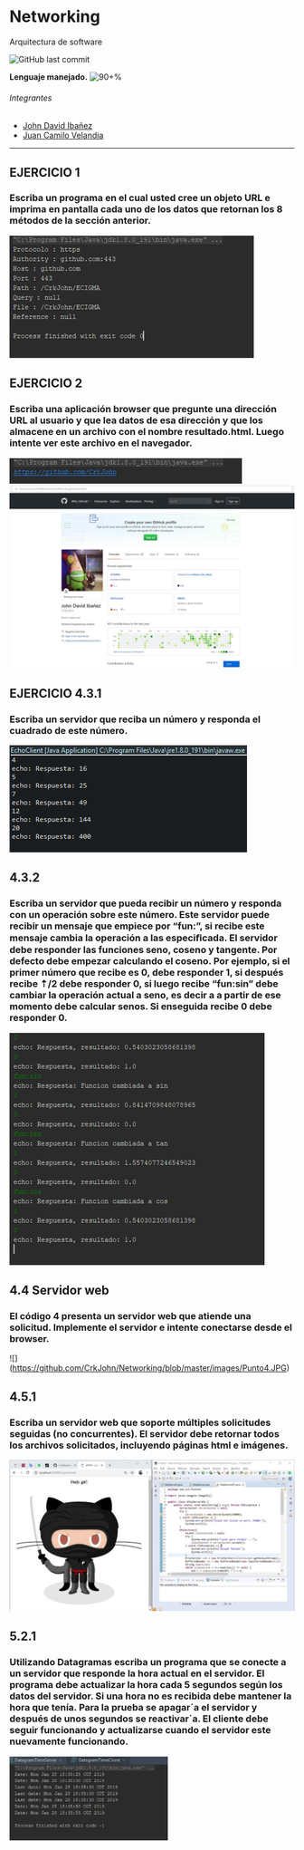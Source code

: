 # Networking
Arquitectura de software


![GitHub last commit](https://img.shields.io/github/last-commit/CrkJohn/Networking.svg?style=for-the-badge)

**Lenguaje manejado.**     ![90+%]( https://img.shields.io/github/languages/top/crkJohn/Networking.svg?style=for-the-badge&colorB=blue)

###### Integrantes
- [John David Ibañez](https://github.com/CrkJohn)
- [Juan Camilo Velandia](https://github.com/jcamilovelandiab)
------------


## EJERCICIO 1
### Escriba un programa en el cual usted cree un objeto URL e imprima en pantalla cada uno de los datos que retornan los 8 métodos de la sección anterior.

![](https://github.com/CrkJohn/Networking/blob/master/images/ejercicio1.jpeg)


## EJERCICIO 2
### Escriba una aplicación browser que pregunte una dirección URL al usuario y que lea datos de esa dirección y que los almacene en un archivo con el nombre resultado.html. Luego intente ver este archivo en el navegador.

![](https://github.com/CrkJohn/Networking/blob/master/images/ejercicio2_1.jpeg)
![](https://github.com/CrkJohn/Networking/blob/master/images/ejercicio2_2.jpeg)

## EJERCICIO 4.3.1
### Escriba un servidor que reciba un número y responda el cuadrado de este número.


![](https://github.com/CrkJohn/Networking/blob/master/images/numeroCuadrado.PNG)

## 4.3.2
### Escriba un servidor que pueda recibir un número y responda con un operación sobre este número. Este servidor puede recibir un mensaje que empiece por “fun:”, si recibe este mensaje cambia la operación a las especiﬁcada. El servidor debe responder las funciones seno, coseno y tangente. Por defecto debe empezar calculando el coseno. Por ejemplo, si el primer número que recibe es 0, debe responder 1, si después recibe ⇡/2 debe responder 0, si luego recibe “fun:sin” debe cambiar la operación actual a seno, es decir a a partir de ese momento debe calcular senos. Si enseguida recibe 0 debe responder 0.

![](https://github.com/CrkJohn/Networking/blob/master/images/calculadora.jpeg)

## 4.4 Servidor web
### El código 4 presenta un servidor web que atiende una solicitud. Implemente el servidor e intente conectarse desde el browser.

![] (https://github.com/CrkJohn/Networking/blob/master/images/Punto4.JPG)

## 4.5.1
### Escriba un servidor web que soporte múltiples solicitudes seguidas (no concurrentes). El servidor debe retornar todos los archivos solicitados, incluyendo páginas html e imágenes.

![](https://github.com/CrkJohn/Networking/blob/master/images/Punto4-5.1.JPG)

## 5.2.1
### Utilizando Datagramas escriba un programa que se conecte a un servidor que responde la hora actual en el servidor. El programa debe actualizar la hora cada 5 segundos según los datos del servidor. Si una hora no es recibida debe mantener la hora que tenía. Para la prueba se apagar´a el servidor y después de unos segundos se reactivar´a. El cliente debe seguir funcionando y actualizarse cuando el servidor este nuevamente funcionando.

![](https://github.com/CrkJohn/Networking/blob/master/images/Datagramas.jpeg)



